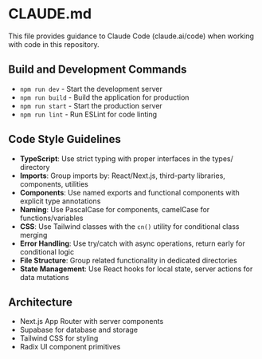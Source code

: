 # CLAUDE.md

This file provides guidance to Claude Code (claude.ai/code) when working with code in this repository.

## Build and Development Commands
- `npm run dev` - Start the development server
- `npm run build` - Build the application for production
- `npm run start` - Start the production server
- `npm run lint` - Run ESLint for code linting

## Code Style Guidelines
- **TypeScript**: Use strict typing with proper interfaces in the types/ directory
- **Imports**: Group imports by: React/Next.js, third-party libraries, components, utilities
- **Components**: Use named exports and functional components with explicit type annotations
- **Naming**: Use PascalCase for components, camelCase for functions/variables
- **CSS**: Use Tailwind classes with the `cn()` utility for conditional class merging
- **Error Handling**: Use try/catch with async operations, return early for conditional logic
- **File Structure**: Group related functionality in dedicated directories
- **State Management**: Use React hooks for local state, server actions for data mutations

## Architecture
- Next.js App Router with server components
- Supabase for database and storage
- Tailwind CSS for styling
- Radix UI component primitives